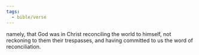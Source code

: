 ```yaml
---
tags:
  - bible/verse
---
```

namely, that God was in Christ reconciling the world to himself, not reckoning to them their trespasses, and having committed to us the word of reconciliation.